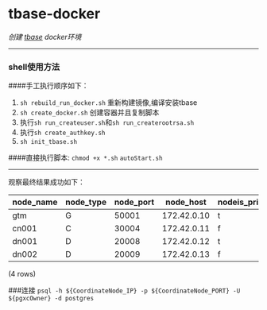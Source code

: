 # tbase-docker

*创建 [tbase](https://github.com/Tencent/TBase "tbase") docker环境*

------------



### shell使用方法
####手工执行顺序如下：
1. `sh rebuild_run_docker.sh` 重新构建镜像,编译安装tbase
2. `sh create_docker.sh` 创建容器并且复制脚本
3. 执行`sh run_createuser.sh`和`sh run_createrootrsa.sh`
4. 执行`sh create_authkey.sh`
5. `sh init_tbase.sh`

####直接执行脚本:
`chmod +x *.sh`
`autoStart.sh`



------------
观察最终结果成功如下：

 |node_name | node_type | node_port |  node_host  | nodeis_primary | nodeis_preferred |  node_id   | node_cluster_name 
|-----------|-----------|-----------|-------------|----------------|------------------|------------|-------------------
 |gtm       | G         |     50001 | 172.42.0.10 | t              | f                |  428125959 | tbase_cluster
 |cn001     | C         |     30004 | 172.42.0.11 | f              | f                | -264077367 | tbase_cluster
 |dn001     | D         |     20008 | 172.42.0.12 | t              | f                | 2142761564 | tbase_cluster
 |dn002     | D         |     20009 | 172.42.0.13 | f              | f                |  -17499968 | tbase_cluster
(4 rows)


###连接
`psql -h ${CoordinateNode_IP} -p ${CoordinateNode_PORT} -U ${pgxcOwner} -d postgres`
